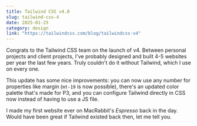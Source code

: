 ```yaml
---
title: Tailwind CSS v4.0
slug: tailwind-css-4
date: 2025-01-25
category: design
link: "https://tailwindcss.com/blog/tailwindcss-v4"
---
```


Congrats to the Tailwind CSS team on the launch of v4. Between personal projects and client projects, I've probably designed and built 4-5 websites per year the last few years. Truly couldn't do it without Tailwind, which I use on every one.

This update has some nice improvements: you can now use any number for properties like margin (`mt-19` is now possible), there's an updated color palette that's made for P3, and you can configure Tailwind directly in CSS now instead of having to use a JS file.

I made my first website ever on MacRabbit's *Espresso* back in the day. Would have been great if Tailwind existed back then, let me tell you.